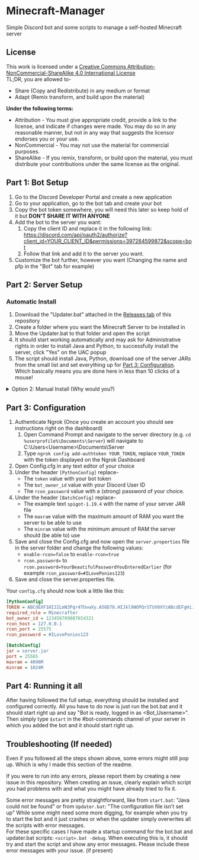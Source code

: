 # Minecraft-Manager
Simple Discord bot and some scripts to manage a self-hosted Minecraft server

## License
This work is licensed under a [Creative Commons Attribution-NonCommercial-ShareAlike 4.0 International License](https://creativecommons.org/licenses/by-nc-sa/4.0/)\
TL;DR, you are allowed to-
 - Share (Copy and Redistribute) in any medium or format
 - Adapt (Remix transform, and build upon the material)

**Under the following terms:**
 - Attribution - You must give appropriate credit, provide a link to the license, and indicate if changes were made. You may do so in any reasonable manner, but not in any way that suggests the licensor endorses you or your use.
 - NonCommercial - You may not use the material for commercial purposes.
 - ShareAlike - If you remix, transform, or build upon the material, you must distribute your contributions under the same license as the original.

## Part 1: Bot Setup
 1. Go to the Discord Developer Portal and create a new application
 2. Go to your application, go to the bot tab and create your bot
 3. Copy the bot token somewhere, you will need this later so keep hold of it but **DON'T SHARE IT WITH ANYONE**
 4. Add the bot to the server you want:
    1. Copy the client ID and replace it in the following link:\
       https://discord.com/api/oauth2/authorize?client_id=YOUR_CLIENT_ID&permissions=397284599872&scope=bot
    2. Follow that link and add it to the server you want.
 5. Customize the bot further, however you want (Changing the name and pfp in the "Bot" tab for example)

## Part 2: Server Setup

### Automatic Install
  1. Download the "Updater.bat" attached in the [Releases tab](https://github.com/Yuri010/Minecraft-Manager/releases) of this repository
  2. Create a folder where you want the Minecraft Server to be installed in
  3. Move the Updater.bat to that folder and open the script
  4. It should start working automatically and may ask for Administrative rights in order to install Java and Python, to successfully install the server, click "Yes" on the UAC popup
  5. The script should install Java, Python, download one of the server JARs from the small list and set everything up for [Part 3: Configuration]([#part-3-configuration).\
     Which basically means you are done here in less than 10 clicks of a mouse!
 
<details>
  <summary> Option 2: Manual Install (Why would you?)</summary>
 
 1. Install a recent Java JDK (18 or higher is recommended)\
    https://www.oracle.com/java/technologies/downloads/#jdk20-windows
 2. Install Python (3.11)\
    https://www.python.org/downloads/
 3. Install the following Python modules: `requests`, `mcrcon` and `discord.py`
    1. Open Command Prompt
    2. Enter the following command: ``pip install requests mcrcon discord.py`` and hit enter
    3. Wait for them to install
 4. Download a Minecraft Server JAR
    - Official: https://www.minecraft.net/en-us/download/server
    - Spigot (supports plugins): https://getbukkit.org/download/spigot
 5. Create a new directory somewhere (I recommend your Documents folder) and move the JAR file in there.
 6. Double click the JAR file and wait a few seconds, some files should start appearing, of which also a "EULA.txt"
    Open this file and replace ``EULA=false`` with ``EULA=true`` if you agree to the Minecraft Server EULA
 7. Create an account at Ngrok and download the Windows executable (https://ngrok.com/download) \
    Then move the Ngrok executable to the server folder.
 </details>

## Part 3: Configuration
 1. Authenticate Ngrok (Once you create an account you should see instructions right on the dashboard)
    1. Open Command Prompt and navigate to the server directory (e.g. ``cd %userprofile%\Documents\Server``) will navigate to C:\Users\<Username>\Documents\Server
    2. Type ``ngrok config add-authtoken YOUR_TOKEN``, replace ``YOUR_TOKEN`` with the token displayed on the Ngrok Dashboard
 2. Open Config.cfg in any text editor of your choice
 3. Under the header ``[PythonConfig]`` replace-
    - The ``token`` value with your bot token
    - The ``bot_owner_id`` value with your Discord User ID
    - The ``rcon_password`` value with a (strong) password of your choice.
 4. Under the header ``[BatchConfig]`` replace-
    - The example text ``spigot-1.19.4`` with the name of your server JAR file
    - The ``maxram`` value with the maximum amount of RAM you want the server to be able to use
    - The ``minram`` value with the minimum amount of RAM the server should (be able to) use
 5. Save and close the Config.cfg and now open the ``server.properties`` file in the server folder and change the following values:
    - ``enable-rcon=false`` to ``enable-rcon=true``
    - ``rcon.password=`` to ``rcon.password=YourBeautifulPasswordYouEnteredEarlier`` (for example ``rcon_password=#ILovePonies123``)
 6. Save and close the server.properties file.

Your ``config.cfg`` should now look a little like this:
```ini
[PythonConfig]
TOKEN = ABCdEXF1HIJ2LmN3Pqr4TUvwXy.A56D78.HIJkl9NOPQrSTUV0XYzABcdEFgHiJkLMNOPWRs
required_role = Minecrafter
bot_owner_id = 123456789087654321
rcon_host = 127.0.0.1
rcon_port = 25575
rcon_password = #ILovePonies123

[BatchConfig]
jar = server.jar
port = 25565
maxram = 4096M
minram = 1024M
```

## Part 4: Running it all
After having followed the full setup, everything should be installed and configured correctly.
All you have to do now is just run the bot.bat and it should start right up and say "Bot is ready, logged in as <Bot_Username>".
Then simply type ``$start`` in the #bot-commands channel of your server in which you added the bot and it should start right up.

## Troubleshooting (If needed)
Even if you followed all the steps shown above, some errors might still pop up.
Which is why I made this section of the readme.

If you were to run into any errors, please report them by creating a new issue in this repository.
When creating an issue, clearly explain which script you had problems with and what you might have already tried to fix it.

Some error messages are pretty straightforward, like from ``start.bat``: "Java could not be found" or from ``Updater.bat``: "The configuration file isn't set up" 
While some might need some more digging, for example when you try to start the bot and it just crashes or when the updater simply overwrites all the scripts with error messages.\
For these specific cases I have made a startup command for the bot.bat and updater.bat scripts:
``<script>.bat -debug``. When executing this is, it should try and start the script and show any error messages. Please include these error messages with your issue. (if present)
